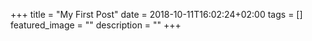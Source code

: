 +++
title =  "My First Post"
date = 2018-10-11T16:02:24+02:00
tags = []
featured_image = ""
description = ""
+++
